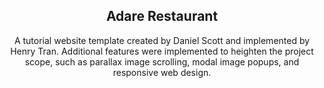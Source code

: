 <div align="center">
  <h2>Adare Restaurant</h2>

  <p>A tutorial website template created by Daniel Scott and implemented by Henry Tran. 
  Additional features were implemented to heighten the project scope, such as parallax image scrolling, modal image popups, and responsive web design.</p>
</div>

